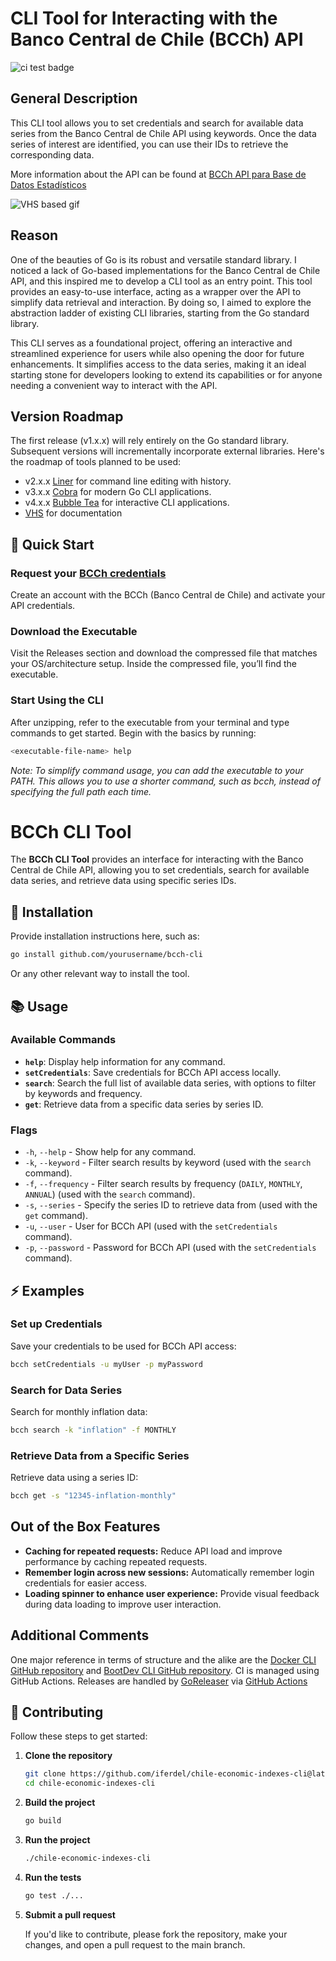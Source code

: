 # CLI Tool for Interacting with the Banco Central de Chile (BCCh) API

![ci test badge](https://github.com/iferdel/chile-economic-indexes-cli/actions/workflows/tests.yml/badge.svg?event=pull_request)

## General Description
This CLI tool allows you to set credentials and search for available data series from the Banco Central de Chile API using keywords. Once the data series of interest are identified, you can use their IDs to retrieve the corresponding data.

More information about the API can be found at [BCCh API para Base de Datos Estadísticos](https://si3.bcentral.cl/Siete/es/Siete/API?respuesta=)

![VHS based gif](https://vhs.charm.sh/vhs-4IK7xg53ifluMIMVRdtgRy.gif)

## Reason
One of the beauties of Go is its robust and versatile standard library. I noticed a lack of Go-based implementations for the Banco Central de Chile API, and this inspired me to develop a CLI tool as an entry point. This tool provides an easy-to-use interface, acting as a wrapper over the API to simplify data retrieval and interaction. By doing so, I aimed to explore the abstraction ladder of existing CLI libraries, starting from the Go standard library.

This CLI serves as a foundational project, offering an interactive and streamlined experience for users while also opening the door for future enhancements. It simplifies access to the data series, making it an ideal starting stone for developers looking to extend its capabilities or for anyone needing a convenient way to interact with the API.

## Version Roadmap
The first release (v1.x.x) will rely entirely on the Go standard library. Subsequent versions will incrementally incorporate external libraries.
Here's the roadmap of tools planned to be used:
- v2.x.x [Liner](https://github.com/peterh/liner) for command line editing with history.
- v3.x.x [Cobra](https://github.com/spf13/cobra) for modern Go CLI applications.
- v4.x.x [Bubble Tea](https://github.com/charmbracelet/bubbletea) for interactive CLI applications.
- [VHS](https://github.com/charmbracelet/vhs) for documentation

## 🚀 Quick Start
### Request your [BCCh credentials](https://si3.bcentral.cl/Siete/es/Siete/API?respuesta=)
Create an account with the BCCh (Banco Central de Chile) and activate your API credentials.
### Download the Executable
Visit the Releases section and download the compressed file that matches your OS/architecture setup. Inside the compressed file, you’ll find the executable.
### Start Using the CLI
After unzipping, refer to the executable from your terminal and type commands to get started. Begin with the basics by running:
```bash
<executable-file-name> help
```
*Note: To simplify command usage, you can add the executable to your PATH. This allows you to use a shorter command, such as bcch, instead of specifying the full path each time.*

# BCCh CLI Tool

The **BCCh CLI Tool** provides an interface for interacting with the Banco Central de Chile API, allowing you to set credentials, search for available data series, and retrieve data using specific series IDs.

## 🚀 Installation

Provide installation instructions here, such as:

```sh
go install github.com/yourusername/bcch-cli
```

Or any other relevant way to install the tool.

## 📚 Usage

### Available Commands

- **`help`**: Display help information for any command.
- **`setCredentials`**: Save credentials for BCCh API access locally.
- **`search`**: Search the full list of available data series, with options to filter by keywords and frequency.
- **`get`**: Retrieve data from a specific data series by series ID.

### Flags

- `-h`, `--help` - Show help for any command.
- `-k`, `--keyword` - Filter search results by keyword (used with the `search` command).
- `-f`, `--frequency` - Filter search results by frequency (`DAILY`, `MONTHLY`, `ANNUAL`) (used with the `search` command).
- `-s`, `--series` - Specify the series ID to retrieve data from (used with the `get` command).
- `-u`, `--user` - User for BCCh API (used with the `setCredentials` command).
- `-p`, `--password` - Password for BCCh API (used with the `setCredentials` command).

## ⚡ Examples

### Set up Credentials

Save your credentials to be used for BCCh API access:

```bash
bcch setCredentials -u myUser -p myPassword
```

### Search for Data Series

Search for monthly inflation data:

```bash
bcch search -k "inflation" -f MONTHLY
```

### Retrieve Data from a Specific Series

Retrieve data using a series ID:

```bash
bcch get -s "12345-inflation-monthly"
```

## Out of the Box Features
- **Caching for repeated requests:** Reduce API load and improve performance by caching repeated requests.
- **Remember login across new sessions:** Automatically remember login credentials for easier access.
- **Loading spinner to enhance user experience:** Provide visual feedback during data loading to improve user interaction.

## Additional Comments
One major reference in terms of structure and the alike are the [Docker CLI GitHub repository](https://github.com/docker/cli) and [BootDev CLI GitHub repository](https://github.com/bootdotdev/bootdev). CI is managed using GitHub Actions. Releases are handled by [GoReleaser](https://github.com/goreleaser/goreleaser) via [GitHub Actions](https://goreleaser.com/ci/actions/)

## 🤝 Contributing

Follow these steps to get started:

1. **Clone the repository**

   ```sh
   git clone https://github.com/iferdel/chile-economic-indexes-cli@latest
   cd chile-economic-indexes-cli
   ```
   
2. **Build the project**

   ```sh
   go build
   ```

3. **Run the project**

   ```sh
   ./chile-economic-indexes-cli
   ```

4. **Run the tests**

   ```sh
   go test ./...
   ```

5. **Submit a pull request**

   If you'd like to contribute, please fork the repository, make your changes, and open a pull request to the main branch.

